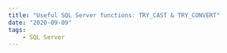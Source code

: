 ```yaml
---
title: "Useful SQL Server functions: TRY_CAST & TRY_CONVERT"
date: "2020-09-09"
tags:
    - SQL Server
---
```


